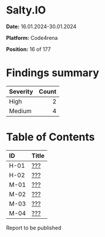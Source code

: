 # Salty.IO

**Date:** 16.01.2024-30.01.2024

**Platform:** Code4rena

**Position:** 16 of 177

# Findings summary

| Severity      | Count |
| :---          |  ---: |
| High          | 2 |
| Medium        | 4 |

# Table of Contents

| ID | Title |
| :--- | :--- |
| H-01 | [???](#h-01) |
| H-02 | [???](#h-02) |
| M-01 | [???](#m-01) |
| M-02 | [???](#m-02) |
| M-03 | [???](#m-03) |
| M-04 | [???](#m-04) |


Report to be published